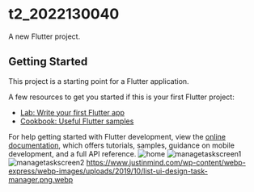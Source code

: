 # t2_2022130040

A new Flutter project.

## Getting Started

This project is a starting point for a Flutter application.

A few resources to get you started if this is your first Flutter project:

- [Lab: Write your first Flutter app](https://docs.flutter.dev/get-started/codelab)
- [Cookbook: Useful Flutter samples](https://docs.flutter.dev/cookbook)

For help getting started with Flutter development, view the
[online documentation](https://docs.flutter.dev/), which offers tutorials,
samples, guidance on mobile development, and a full API reference.
![home](https://github.com/user-attachments/assets/454c5f25-8446-4327-b499-bb3b2db3ff03)
![managetaskscreen1](https://github.com/user-attachments/assets/1504df8e-595d-42fb-b068-273479adbcde)
![managetaskscreen2](https://github.com/user-attachments/assets/ef62b975-bde6-4287-87b1-ece8459a5057)
https://www.justinmind.com/wp-content/webp-express/webp-images/uploads/2019/10/list-ui-design-task-manager.png.webp
